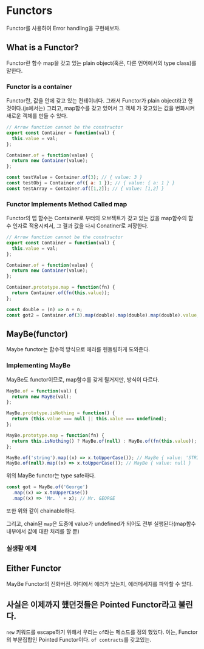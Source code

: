 # Functors

Functor를 사용하여 Error handling을 구현해보자.

## What is a Functor?

Functor란 함수 map을 갖고 있는 plain object(혹은, 다른 언어에서의 type class)를 말한다.

### Functor is a container

Functor란, 값을 안에 갖고 있는 컨테이너다. 그래서 Functor가 plain object라고 한 것이다.(js에서는) 그리고, map함수를 갖고 있어서 그 객체 가 갖고있는 값을 변화시켜 새로운 객체를 만들 수 있다.

```js
// Arrow function cannot be the constructor
export const Container = function(val) {
  this.value = val;
};

Container.of = function(value) {
  return new Container(value);
};

const testValue = Container.of(3); // { value: 3 }
const testObj = Container.of({ a: 1 }); // { value: { a: 1 } }
const testArray = Container.of([1,2]); // { value: [1,2] }
```

### Functor Implements Method Called map

Functor의 맵 함수는 Container로 부터의 오브젝트가 갖고 있는 값을 map함수의 함수 인자로 적용시켜서, 그 결과 값을 다시 Conatiner로 저장한다.

```js
// Arrow function cannot be the constructor
export const Container = function(val) {
  this.value = val;
};

Container.of = function(value) {
  return new Container(value);
};

Container.prototype.map = function(fn) {
  return Container.of(fn(this.value));
};

const double = (n) => n + n;
const got2 = Container.of(3).map(double).map(double).map(double).value; // 24
```

## MayBe(functor)

Maybe functor는 함수적 방식으로 에러를 헨들링하게 도와준다.

### Implementing MayBe

MayBe도 functor이므로, map함수를 갖게 될거지만, 방식이 다르다.

```js
MayBe.of = function(val) {
  return new MayBe(val);
};

MayBe.prototype.isNothing = function() {
  return (this.value === null || this.value === undefined);
};

MayBe.prototype.map = function(fn) {
  return this.isNothing() ? MayBe.of(null) : MayBe.of(fn(this.value));
};

MayBe.of('string').map((x) => x.toUpperCase()); // MayBe { value: 'STRING' }
MayBe.of(null).map((x) => x.toUpperCase()); // MayBe { value: null }

```

위의 MayBe functor는 type safe하다.

```js
const got = MayBe.of('George')
  .map((x) => x.toUpperCase())
  .map((x) => 'Mr. ' + x); // Mr. GEORGE
```

또한 위와 같이 chainable하다.

그리고, chain된 `map`은 도중에 value가 undefined가 되어도 전부 실행된다(map함수 내부에서 값에 대한 처리를 할 뿐)

### 실생활 예제

## Either Functor

MayBe Functor의 진화버전. 어디에서 에러가 났는지, 에러메세지를 파악할 수 있다.

## 사실은 이제까지 했던것들은 Pointed Functor라고 불린다.

`new` 키워드를 escape하기 위해서 우리는 `of`라는 메소드를 정의 했었다. 이는, Functor의 부분집합인 Pointed Functor이다. `of contracts`를 갖고있는.

